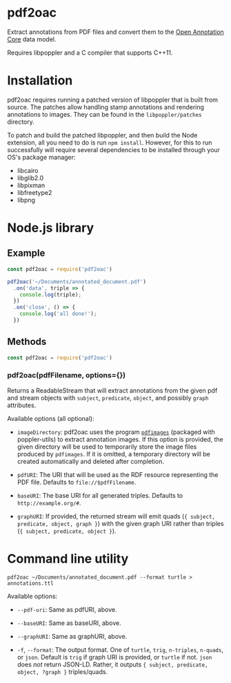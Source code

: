 # pdf2oac

Extract annotations from PDF files and convert them to the [Open Annotation
Core](http://www.openannotation.org/spec/core/) data model.

Requires libpoppler and a C compiler that supports C++11.

# Installation

pdf2oac requires running a patched version of libpoppler that is built from source. The patches allow handling stamp annotations and rendering annotations to images. They can be found in the `libpoppler/patches` directory.

To patch and build the patched libpoppler, and then build the Node extension, all you need to do is run `npm install`. However, for this to run successfully will require several dependencies to be installed through your OS's package manager:

  * libcairo
  * libglib2.0
  * libpixman
  * libfreetype2
  * libpng

# Node.js library

## Example

```js
const pdf2oac = require('pdf2oac')

pdf2oac('~/Documents/annotated_document.pdf')
  .on('data', triple => {
    console.log(triple);
  })
  .on('close', () => {
    console.log('all done!');
  })
```

## Methods

```js
const pdf2oac = require('pdf2oac')
```

### pdf2oac(pdfFilename, options={})

Returns a ReadableStream that will extract annotations from the given pdf and stream objects with `subject`, `predicate`, `object`, and possibly `graph` attributes.

Available options (all optional):

  * `imageDirectory`: pdf2oac uses the program [`pdfimages`](https://en.wikipedia.org/wiki/Pdfimages) (packaged with poppler-utils) to extract annotation images. If this option is provided, the given directory will be used to temporarily store the image files produced by `pdfimages`. If it is omitted, a temporary directory will be created automatically and deleted after completion.

  * `pdfURI`: The URI that will be used as the RDF resource representing the PDF file. Defaults to `file://$pdfFilename`.

  * `baseURI`: The base URI for all generated triples. Defaults to `http://example.org/#`.

  * `graphURI`: If provided, the returned stream will emit quads (`{ subject, predicate, object, graph }`) with the given graph URI rather than triples (`{ subject, predicate, object }`).


# Command line utility

```
pdf2oac ~/Documents/annotated_document.pdf --format turtle > annotations.ttl
```

Available options:

  * `--pdf-uri`: Same as pdfURI, above.

  * `--baseURI`: Same as baseURI, above.

  * `--graphURI`: Same as graphURI, above.

  * `-f`, `--format`: The output format. One of `turtle`, `trig`, `n-triples`, `n-quads`, or `json`. Default is `trig` if graph URI is provided, or `turtle` if not. `json` does *not* return JSON-LD. Rather, it outputs `{ subject, predicate, object, ?graph }` triples/quads.
